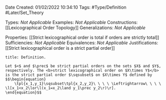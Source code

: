 <div class="topSpace"></div>

Date Created: 01/02/2022 10:34:10
Tags: #Type/Definition #Later/Set_Theory

Types: <i>Not Applicable</i>
Examples: <i>Not Applicable</i>
Constructions: [[Lexicographical Order Topology]]
Generalizations: <i>Not Applicable</i>

Properties: [[Strict lexicographical order is total if orders are strictly total]]
Sufficiencies: <i>Not Applicable</i>
Equivalences: <i>Not Applicable</i>
Justifications: [[Strict lexicographical order is a strict partial order]]

``` ad-Definition
title: Definition.

Let $<$ and $\prec$ be strict partial orders on the sets $X$ and $Y$, respectively. The <b>strict lexicographical order on $X\times Y$</b> is the strict partial order $\sqsubset$ on $X\times Y$ defined by
$$\begin{equation}
    \tpl{x_1,y_1}\sqsubset\tpl{x_2,y_2}\ \ \ \ \Leftrightarrow\ \ \ \ \l[x_1<x_2\lor\l(x_1=x_2\land y_1\prec y_2\r)\r].
\end{equation}$$

```
